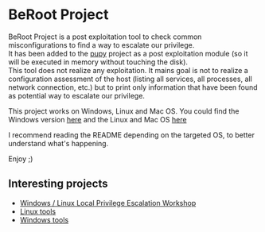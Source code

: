 # BeRoot Project 

BeRoot Project is a post exploitation tool to check common misconfigurations to find a way to escalate our privilege. \
It has been added to the [pupy](https://github.com/n1nj4sec/pupy/) project as a post exploitation module (so it will be executed in memory without touching the disk). \
This tool does not realize any exploitation. It mains goal is not to realize a configuration assessment of the host (listing all services, all processes, all network connection, etc.) but to print only information that have been found as potential way to escalate our privilege. 

This project works on Windows, Linux and Mac OS. You could find the Windows version [here](https://github.com/AlessandroZ/BeRoot/tree/master/Windows) and the Linux and Mac OS [here](https://github.com/AlessandroZ/BeRoot/tree/master/Linux)

I recommend reading the README depending on the targeted OS, to better understand what's happening. 

Enjoy ;)


Interesting projects
----
* [Windows / Linux Local Privilege Escalation Workshop](https://github.com/sagishahar/lpeworkshop)
* [Linux tools](https://github.com/rmusser01/Infosec_Reference/blob/master/Draft/Privilege%20Escalation%20%26%20Post-Exploitation.md#linpriv)
* [Windows tools](https://github.com/rmusser01/Infosec_Reference/blob/master/Draft/Privilege%20Escalation%20%26%20Post-Exploitation.md#privescwin)


